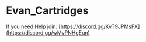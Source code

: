 # Evan_Cartridges
If you need Help join: [https://discord.gg/KvT9JPMsFX](https://discord.gg/wMvPNHgEqn)
